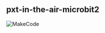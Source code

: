 ## pxt-in-the-air-microbit2
![MakeCode](https://github.com/xinabox/pxt-in-the-air-microbit2/workflows/MakeCode/badge.svg)
